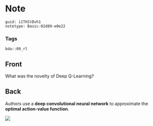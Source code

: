 # Note
```
guid: i1TH3)Dvh1
notetype: Basic-02d89-e0e22
```

### Tags
```
bda::09_rl
```

## Front
What was the novelty of Deep Q-Learning?

## Back
Authors use a <b>deep convolutional neural network</b> to approximate the <b>optimal action-value function</b>.

<img src="paste-d2e9d07263c308fc293a226170dbf2706e5b8011.jpg">
